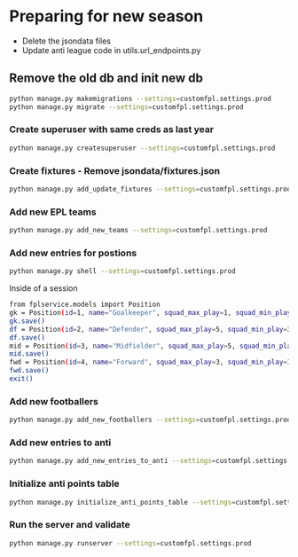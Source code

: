 # Preparing for new season
- Delete the jsondata files 
- Update anti league code in utils.url_endpoints.py

## Remove the old db and init new db
```sh
python manage.py makemigrations --settings=customfpl.settings.prod
python manage.py migrate --settings=customfpl.settings.prod
```

### Create superuser with same creds as last year
```sh
python manage.py createsuperuser --settings=customfpl.settings.prod
```

### Create fixtures - Remove jsondata/fixtures.json
```sh
python manage.py add_update_fixtures --settings=customfpl.settings.prod
```

### Add new EPL teams
```sh
python manage.py add_new_teams --settings=customfpl.settings.prod
```


### Add new entries for postions 
```sh
python manage.py shell --settings=customfpl.settings.prod
```
Inside of a session 

```sh
from fplservice.models import Position
gk = Position(id=1, name="Goalkeeper", squad_max_play=1, squad_min_play=1, squad_max_select=2)
gk.save()
df = Position(id=2, name="Defender", squad_max_play=5, squad_min_play=3, squad_max_select=5)
df.save()
mid = Position(id=3, name="Midfielder", squad_max_play=5, squad_min_play=2, squad_max_select=5)
mid.save()
fwd = Position(id=4, name="Forward", squad_max_play=3, squad_min_play=1, squad_max_select=3)
fwd.save()
exit()
```


### Add new footballers
```sh
python manage.py add_new_footballers --settings=customfpl.settings.prod
```

### Add new entries to anti 
```sh
python manage.py add_new_entries_to_anti --settings=customfpl.settings.prod
```

### Initialize anti points table
```sh
python manage.py initialize_anti_points_table --settings=customfpl.settings.prod
```

### Run the server and validate
```sh
python manage.py runserver --settings=customfpl.settings.prod
```

